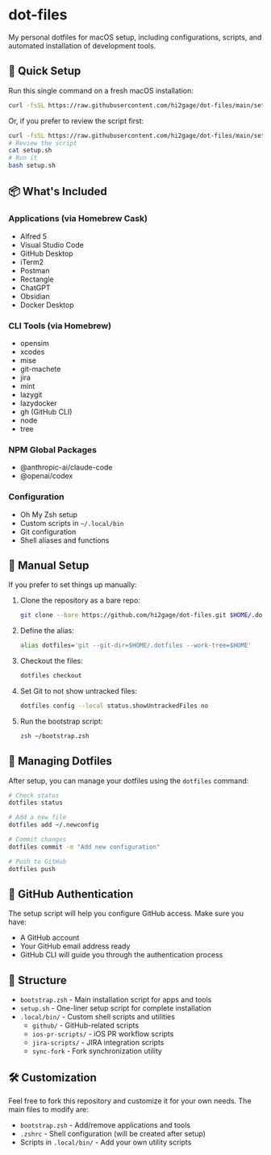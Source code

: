 # dot-files

My personal dotfiles for macOS setup, including configurations, scripts, and automated installation of development tools.

## 🚀 Quick Setup

Run this single command on a fresh macOS installation:

```bash
curl -fsSL https://raw.githubusercontent.com/hi2gage/dot-files/main/setup.sh | bash
```

Or, if you prefer to review the script first:

```bash
curl -fsSL https://raw.githubusercontent.com/hi2gage/dot-files/main/setup.sh -o setup.sh
# Review the script
cat setup.sh
# Run it
bash setup.sh
```

## 📦 What's Included

### Applications (via Homebrew Cask)
- Alfred 5
- Visual Studio Code
- GitHub Desktop
- iTerm2
- Postman
- Rectangle
- ChatGPT
- Obsidian
- Docker Desktop

### CLI Tools (via Homebrew)
- opensim
- xcodes
- mise
- git-machete
- jira
- mint
- lazygit
- lazydocker
- gh (GitHub CLI)
- node
- tree

### NPM Global Packages
- @anthropic-ai/claude-code
- @openai/codex

### Configuration
- Oh My Zsh setup
- Custom scripts in `~/.local/bin`
- Git configuration
- Shell aliases and functions

## 🔧 Manual Setup

If you prefer to set things up manually:

1. Clone the repository as a bare repo:
   ```bash
   git clone --bare https://github.com/hi2gage/dot-files.git $HOME/.dotfiles
   ```

2. Define the alias:
   ```bash
   alias dotfiles='git --git-dir=$HOME/.dotfiles --work-tree=$HOME'
   ```

3. Checkout the files:
   ```bash
   dotfiles checkout
   ```

4. Set Git to not show untracked files:
   ```bash
   dotfiles config --local status.showUntrackedFiles no
   ```

5. Run the bootstrap script:
   ```bash
   zsh ~/bootstrap.zsh
   ```

## 📝 Managing Dotfiles

After setup, you can manage your dotfiles using the `dotfiles` command:

```bash
# Check status
dotfiles status

# Add a new file
dotfiles add ~/.newconfig

# Commit changes
dotfiles commit -m "Add new configuration"

# Push to GitHub
dotfiles push
```

## 🔑 GitHub Authentication

The setup script will help you configure GitHub access. Make sure you have:
- A GitHub account
- Your GitHub email address ready
- GitHub CLI will guide you through the authentication process

## 📂 Structure

- `bootstrap.zsh` - Main installation script for apps and tools
- `setup.sh` - One-liner setup script for complete installation
- `.local/bin/` - Custom shell scripts and utilities
  - `github/` - GitHub-related scripts
  - `ios-pr-scripts/` - iOS PR workflow scripts
  - `jira-scripts/` - JIRA integration scripts
  - `sync-fork` - Fork synchronization utility

## 🛠️ Customization

Feel free to fork this repository and customize it for your own needs. The main files to modify are:
- `bootstrap.zsh` - Add/remove applications and tools
- `.zshrc` - Shell configuration (will be created after setup)
- Scripts in `.local/bin/` - Add your own utility scripts